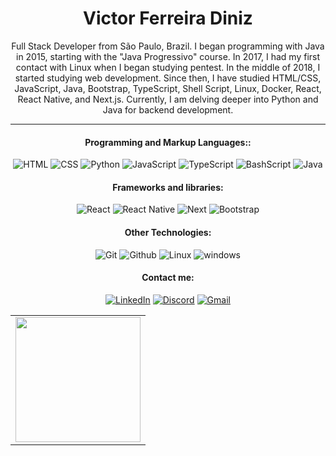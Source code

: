 <div align="center">

# Victor Ferreira Diniz

Full Stack Developer from São Paulo, Brazil. I began programming with Java in 2015, starting with the "Java Progressivo" course. In 2017, I had my first contact with Linux when I began studying pentest. In the middle of 2018, I started studying web development. Since then, I have studied HTML/CSS, JavaScript, Java, Bootstrap, TypeScript, Shell Script, Linux, Docker, React, React Native, and Next.js. Currently, I am delving deeper into Python and Java for backend development.

__________________________________________________________________________________________________________________

#### Programming and Markup Languages:: 
![HTML](https://img.shields.io/badge/HTML5-E34F26?style=for-the-badge&logo=html5&logoColor=white) 
![CSS](https://img.shields.io/badge/CSS-239120?&style=for-the-badge&logo=css3&logoColor=white)
![Python](https://img.shields.io/badge/-Python-000?style=for-the-badge&logo=Python&logoColor=white)
![JavaScript](https://img.shields.io/badge/JavaScript-F7DF1E?style=for-the-badge&logo=javascript&logoColor=black)
![TypeScript](https://img.shields.io/badge/TypeScript-007ACC?style=for-the-badge&logo=typescript&logoColor=white)
![BashScript](https://img.shields.io/badge/bash%20script-0101?style=for-the-badge&logo=gnubash&logoColor=%23FFFFFF&labelColor=%23000000)
![Java](https://img.shields.io/badge/Java-ED8B00?style=for-the-badge&logo=Java&logoColor=white) 

#### Frameworks and libraries:
![React](https://img.shields.io/badge/-React-61DAFB?style=for-the-badge&logo=react&logoColor=ffffff)
![React Native](https://img.shields.io/badge/React_Native-20232A?style=for-the-badge&logo=react&logoColor=61DAFB)
![Next](https://img.shields.io/badge/Next-black?style=for-the-badge&logo=next.js&logoColor=white)
![Bootstrap](https://img.shields.io/badge/-boostrap-0D1117?style=for-the-badge&logo=bootstrap&labelColor=0D1117)

#### Other Technologies:
![Git](https://img.shields.io/badge/git%20-%23F05033.svg?&style=for-the-badge&logo=git&logoColor=white) 
![Github](https://img.shields.io/badge/github%20-%23121011.svg?&style=for-the-badge&logo=github&logoColor=white)
![Linux](https://img.shields.io/badge/Linux-000?style=for-the-badge&logo=linux&logoColor=FCC624)
![windows](https://img.shields.io/badge/Windows-0078D6?style=for-the-badge&logo=windows&logoColor=white)

#### Contact me:
[![LinkedIn](https://img.shields.io/badge/LinkedIn-0077B5?style=for-the-badge&logo=linkedin&logoColor=white)](https://www.linkedin.com/in/victor-ferreira-diniz-8045691a4/)
[![Discord](https://img.shields.io/badge/Discord-7289DA?style=for-the-badge&logo=discord&logoColor=white)](https://discord.com/channels/@victor4591/)
[![Gmail](https://img.shields.io/badge/Gmail-333333?style=for-the-badge&logo=gmail&logoColor=red)](mailto:victorfd80@gmail.com)

<table cellpadding="0">
  <tr style="padding: 0">
    <!-- GitHub Top Language Card -->
    <td valign="top"><img height="200" src="https://github-readme-stats.vercel.app/api/top-langs/?username=VictorFDiniz&layout=compact&theme=radical&custom_title=Languages"/></td>
  </tr>
</table>

</div>

